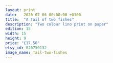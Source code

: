 ```yaml
---
layout: print
date:   2020-07-06 00:00:00 +0100
title:  "A Tail of two fishes"
description: "Two colour lino print on paper"
edition: 15
width: 15
height: 9
price: "£17.50"
etsy_id: 820750132
image_name: Tail-two-fishes
---
```

